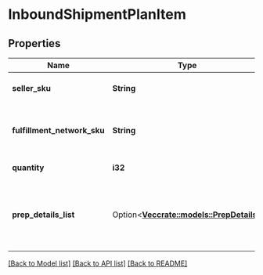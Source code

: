 # InboundShipmentPlanItem

## Properties

Name | Type | Description | Notes
------------ | ------------- | ------------- | -------------
**seller_sku** | **String** | The seller SKU of the item. | 
**fulfillment_network_sku** | **String** | Amazon's fulfillment network SKU of the item. | 
**quantity** | **i32** | The item quantity. | 
**prep_details_list** | Option<[**Vec<crate::models::PrepDetails>**](PrepDetails.md)> | A list of preparation instructions and who is responsible for that preparation. | [optional]

[[Back to Model list]](../README.md#documentation-for-models) [[Back to API list]](../README.md#documentation-for-api-endpoints) [[Back to README]](../README.md)


